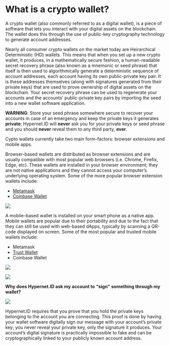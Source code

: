 # What is a crypto wallet?

A crypto wallet (also commonly referred to as a digital wallet), is a piece of software that lets you interact with your digital assets on the blockchain. The wallet does this through the use of public-key cryptography technology to generate account addresses.

Nearly all consumer crypto wallets on the market today are Heirarchical Deterministic (HD) wallets. This means that when you set up a new crypto wallet, it produces, in a mathematically secure fashion, a human-readable secret recovery phrase (also known as a mnemonic or seed phrase) that itself is then used to algorithmically generate a deterministic sequence of account addresses, each account having its own public-private key pair. It is these addresses themselves (along with signatures generated from their private keys) that are used to prove ownership of digital assets on the blockchain. Your secret recovery phrase can be used to regenerate your accounts and the accounts’ public-private key pairs by importing the seed into a new wallet software application.

**WARNING**: Store your seed phrase somewhere secure to recover your accounts in case of an emergency and keep the private keys it generates **private**; Hypernet.ID will **never** ask you for your private keys or seed phrase and you should **never** reveal them to any third party, **ever**.

Cypto wallets currently take two main form-factors: browser extensions and mobile apps.

Browser-based wallets are distributed as browser extensions and are usually compatible with most popular web browsers (i.e. Chrome, Firefix, Edge, etc). These wallets are installed in your browser environment; they are not native applications and they cannot access your computer’s underlying operating system. Some of the more popular browser extension wallets include:

* [Metamask](https://metamask.io)
* [Coinbase Wallet](https://wallet.coinbase.com)

![](https://paper-attachments.dropbox.com/s\_AEFE60B34D5410D0B0116C7A25499E964588F53C8AC0F54224AF5B2651B003D4\_1637454054285\_Hypernet-ID-Install-Metamask.gif)

A mobile-based wallet is installed on your smart phone as a native app. Mobile wallets are popular due to their portability and due to the fact that they can still be used with web-based dApps, typically by scanning a QR-code displayed on screen. Some of the most popular and trusted mobile wallets include:

* Metamask
* [Trust Wallet](https://trustwallet.com)
* Coinbase Wallet

![](https://paper-attachments.dropbox.com/s\_AEFE60B34D5410D0B0116C7A25499E964588F53C8AC0F54224AF5B2651B003D4\_1637455824072\_Hypernet-ID-web-browser-wallet-connect.gif)

![](https://paper-attachments.dropbox.com/s\_AEFE60B34D5410D0B0116C7A25499E964588F53C8AC0F54224AF5B2651B003D4\_1637460973079\_Hypernet-ID-wallet-connect.gif)

**Why does Hypernet.ID ask my account to** **“sign”** **something through my wallet?**

![](https://paper-attachments.dropbox.com/s\_AEFE60B34D5410D0B0116C7A25499E964588F53C8AC0F54224AF5B2651B003D4\_1637445802173\_image.png)

Hypernet.ID requires that you prove that you hold the private keys belonging to the account you are connecting. This proof is done by having your wallet software digitally sign our message with your account’s private key; you never reveal your private key, only the signature it produces. Your account’s digital signature is practically impossible to fake and can be cryptographically linked to your publicly known account address.

